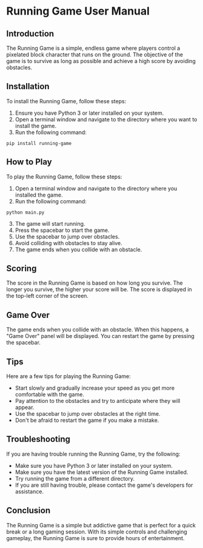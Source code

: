 # Running Game User Manual

## Introduction

The Running Game is a simple, endless game where players control a pixelated block character that runs on the ground. The objective of the game is to survive as long as possible and achieve a high score by avoiding obstacles.

## Installation

To install the Running Game, follow these steps:

1. Ensure you have Python 3 or later installed on your system.
2. Open a terminal window and navigate to the directory where you want to install the game.
3. Run the following command:

```
pip install running-game
```

## How to Play

To play the Running Game, follow these steps:

1. Open a terminal window and navigate to the directory where you installed the game.
2. Run the following command:

```
python main.py
```

3. The game will start running.
4. Press the spacebar to start the game.
5. Use the spacebar to jump over obstacles.
6. Avoid colliding with obstacles to stay alive.
7. The game ends when you collide with an obstacle.

## Scoring

The score in the Running Game is based on how long you survive. The longer you survive, the higher your score will be. The score is displayed in the top-left corner of the screen.

## Game Over

The game ends when you collide with an obstacle. When this happens, a "Game Over" panel will be displayed. You can restart the game by pressing the spacebar.

## Tips

Here are a few tips for playing the Running Game:

* Start slowly and gradually increase your speed as you get more comfortable with the game.
* Pay attention to the obstacles and try to anticipate where they will appear.
* Use the spacebar to jump over obstacles at the right time.
* Don't be afraid to restart the game if you make a mistake.

## Troubleshooting

If you are having trouble running the Running Game, try the following:

* Make sure you have Python 3 or later installed on your system.
* Make sure you have the latest version of the Running Game installed.
* Try running the game from a different directory.
* If you are still having trouble, please contact the game's developers for assistance.

## Conclusion

The Running Game is a simple but addictive game that is perfect for a quick break or a long gaming session. With its simple controls and challenging gameplay, the Running Game is sure to provide hours of entertainment.